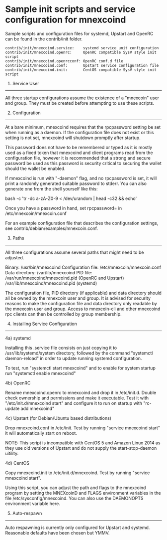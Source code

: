 Sample init scripts and service configuration for mnexcoind
==========================================================

Sample scripts and configuration files for systemd, Upstart and OpenRC
can be found in the contrib/init folder.

    contrib/init/mnexcoind.service:    systemd service unit configuration
    contrib/init/mnexcoind.openrc:     OpenRC compatible SysV style init script
    contrib/init/mnexcoind.openrcconf: OpenRC conf.d file
    contrib/init/mnexcoind.conf:       Upstart service configuration file
    contrib/init/mnexcoind.init:       CentOS compatible SysV style init script

1. Service User
---------------------------------

All three startup configurations assume the existence of a "mnexcoin" user
and group.  They must be created before attempting to use these scripts.

2. Configuration
---------------------------------

At a bare minimum, mnexcoind requires that the rpcpassword setting be set
when running as a daemon.  If the configuration file does not exist or this
setting is not set, mnexcoind will shutdown promptly after startup.

This password does not have to be remembered or typed as it is mostly used
as a fixed token that mnexcoind and client programs read from the configuration
file, however it is recommended that a strong and secure password be used
as this password is security critical to securing the wallet should the
wallet be enabled.

If mnexcoind is run with "-daemon" flag, and no rpcpassword is set, it will
print a randomly generated suitable password to stderr.  You can also
generate one from the shell yourself like this:

bash -c 'tr -dc a-zA-Z0-9 < /dev/urandom | head -c32 && echo'

Once you have a password in hand, set rpcpassword= in /etc/mnexcoin/mnexcoin.conf

For an example configuration file that describes the configuration settings,
see contrib/debian/examples/mnexcoin.conf.

3. Paths
---------------------------------

All three configurations assume several paths that might need to be adjusted.

Binary:              /usr/bin/mnexcoind
Configuration file:  /etc/mnexcoin/mnexcoin.conf
Data directory:      /var/lib/mnexcoind
PID file:            /var/run/mnexcoind/mnexcoind.pid (OpenRC and Upstart)
                     /var/lib/mnexcoind/mnexcoind.pid (systemd)

The configuration file, PID directory (if applicable) and data directory
should all be owned by the mnexcoin user and group.  It is advised for security
reasons to make the configuration file and data directory only readable by the
mnexcoin user and group.  Access to mnexcoin-cli and other mnexcoind rpc clients
can then be controlled by group membership.

4. Installing Service Configuration
-----------------------------------

4a) systemd

Installing this .service file consists on just copying it to
/usr/lib/systemd/system directory, followed by the command
"systemctl daemon-reload" in order to update running systemd configuration.

To test, run "systemctl start mnexcoind" and to enable for system startup run
"systemctl enable mnexcoind"

4b) OpenRC

Rename mnexcoind.openrc to mnexcoind and drop it in /etc/init.d.  Double
check ownership and permissions and make it executable.  Test it with
"/etc/init.d/mnexcoind start" and configure it to run on startup with
"rc-update add mnexcoind"

4c) Upstart (for Debian/Ubuntu based distributions)

Drop mnexcoind.conf in /etc/init.  Test by running "service mnexcoind start"
it will automatically start on reboot.

NOTE: This script is incompatible with CentOS 5 and Amazon Linux 2014 as they
use old versions of Upstart and do not supply the start-stop-daemon uitility.

4d) CentOS

Copy mnexcoind.init to /etc/init.d/mnexcoind. Test by running "service mnexcoind start".

Using this script, you can adjust the path and flags to the mnexcoind program by
setting the MNEXcoinD and FLAGS environment variables in the file
/etc/sysconfig/mnexcoind. You can also use the DAEMONOPTS environment variable here.

5. Auto-respawn
-----------------------------------

Auto respawning is currently only configured for Upstart and systemd.
Reasonable defaults have been chosen but YMMV.
